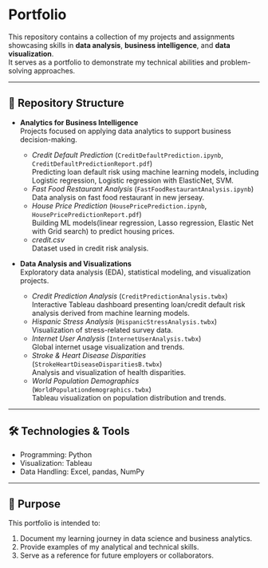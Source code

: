 # Portfolio

This repository contains a collection of my projects and assignments showcasing skills in **data analysis**, **business intelligence**, and **data visualization**.  
It serves as a portfolio to demonstrate my technical abilities and problem-solving approaches.

---

## 📂 Repository Structure

- **Analytics for Business Intelligence**  
  Projects focused on applying data analytics to support business decision-making.  
  - *Credit Default Prediction* (`CreditDefaultPrediction.ipynb`, `CreditDefaultPredictionReport.pdf`)  
    Predicting loan default risk using machine learning models, including Logistic regression, Logistic regression with ElasticNet, SVM.  
  - *Fast Food Restaurant Analysis* (`FastFoodRestaurantAnalysis.ipynb`)  
    Data analysis on fast food restaurant in new jerseay.  
  - *House Price Prediction* (`HousePricePrediction.ipynb`, `HousePricePredictionReport.pdf`)  
    Building ML models(linear regression, Lasso regression, Elastic Net with Grid search) to predict housing prices.  
  - *credit.csv*  
    Dataset used in credit risk analysis.  

- **Data Analysis and Visualizations**  
  Exploratory data analysis (EDA), statistical modeling, and visualization projects.  
  - *Credit Prediction Analysis* (`CreditPredictionAnalysis.twbx`)  
   Interactive Tableau dashboard presenting loan/credit default risk analysis derived from machine learning models.  
  - *Hispanic Stress Analysis* (`HispanicStressAnalysis.twbx`)  
    Visualization of stress-related survey data.  
  - *Internet User Analysis* (`InternetUserAnalysis.twbx`)  
    Global internet usage visualization and trends.  
  - *Stroke & Heart Disease Disparities* (`StrokeHeartDiseaseDisparitiesB.twbx`)  
    Analysis and visualization of health disparities.  
  - *World Population Demographics* (`WorldPopulationdemographics.twbx`)  
    Tableau visualization on population distribution and trends.    

---

## 🛠️ Technologies & Tools
- Programming: Python 
- Visualization: Tableau  
- Data Handling: Excel, pandas, NumPy  

---

## 🎯 Purpose
This portfolio is intended to:  
1. Document my learning journey in data science and business analytics.  
2. Provide examples of my analytical and technical skills.  
3. Serve as a reference for future employers or collaborators.  
